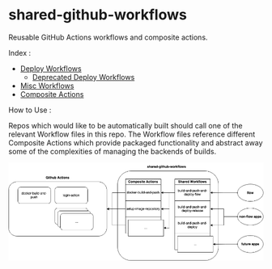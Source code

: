 # shared-github-workflows
Reusable GitHub Actions workflows and composite actions.

Index :

* [Deploy Workflows](workflows-deploy.md)
  * [Deprecated Deploy Workflows](workflows-deploy-DEPRECATED.md)
* [Misc Workflows](workflows-misc.md)
* [Composite Actions](composite-actions.md)

How to Use :

Repos which would like to be automatically built should call one of the relevant Workflow files in this repo. The Workflow files reference different Composite Actions which provide packaged functionality and abstract away some of the complexities of managing the backends of builds.

![Relationship Between Workflows and Composite Actions](images/SGW-structure.png)
